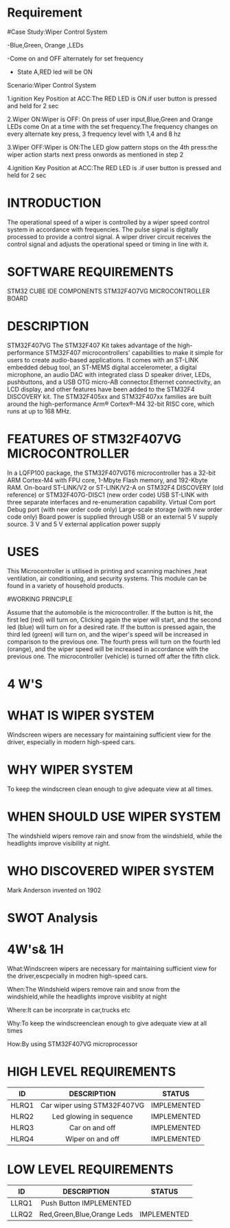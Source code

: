 # Requirement

#Case Study:Wiper Control System

-Blue,Green, Orange ,LEDs

-Come on and OFF alternately for set frequency

- State A,RED led will be ON

Scenario:Wiper Control System

1.ignition Key Position at ACC:The RED LED is ON.if user button is pressed and held for 2 sec

2.Wiper ON:Wiper is OFF: On press of user input,Blue,Green and Orange LEDs come On at a time with the set frequency.The frequency changes on every alternate key 
  press, 3 frequency level with 1,4 and 8 hz
  
3.Wiper OFF:Wiper is ON:The LED glow pattern stops on the 4th press:the wiper action starts next press onwords as mentioned in step 2

4.ignition Key Position at ACC:The RED LED is .if user button is pressed and held for 2 sec


# INTRODUCTION

The operational speed of a wiper is controlled by a wiper speed control system in accordance with frequencies. The pulse signal is digitally processed to provide a control signal. A wiper driver circuit receives the control signal and adjusts the operational speed or timing in line with it.

# SOFTWARE REQUIREMENTS
STM32 CUBE IDE
COMPONENTS
STM32F4O7VG MICROCONTROLLER BOARD

# DESCRIPTION
STM32F407VG
The STM32F407 Kit takes advantage of the high-performance STM32F407 microcontrollers' capabilities to make it simple for users to create audio-based applications. It comes with an ST-LINK embedded debug tool, an ST-MEMS digital accelerometer, a digital microphone, an audio DAC with integrated class D speaker driver, LEDs, pushbuttons, and a USB OTG micro-AB connector.Ethernet connectivity, an LCD display, and other features have been added to the STM32F4 DISCOVERY kit. The STM32F405xx and STM32F407xx families are built around the high-performance Arm® Cortex®-M4 32-bit RISC core, which runs at up to 168 MHz.

# FEATURES OF STM32F407VG MICROCONTROLLER
In a LQFP100 package, the STM32F407VGT6 microcontroller has a 32-bit ARM Cortex-M4 with FPU core, 1-Mbyte Flash memory, and 192-Kbyte RAM.
On-board ST-LINK/V2 or ST-LINK/V2-A on STM32F4 DISCOVERY (old reference) or STM32F407G-DISC1 (new order code)
USB ST-LINK with three separate interfaces and re-enumeration capability.
Virtual Com port Debug port (with new order code only)
Large-scale storage (with new order code only)
Board power is supplied through USB or an external 5 V supply source.
3 V and 5 V external application power supply

# USES

This Microcontroller is utilised in printing and scanning machines ,heat ventilation, air conditioning, and security systems.
This module can be found in a variety of household products.

#WORKING PRINCIPLE

Assume that the automobile is the microcontroller. If the button is hit, the first led (red) will turn on, Clicking again  the wiper will start, and the second led (blue) will turn on for a desired rate. If the button is pressed again, the third led (green) will turn on, and the wiper's speed will be increased in comparison to the previous one. The fourth press will turn on the fourth led (orange), and the wiper speed will be increased in accordance with the previous one. The microcontroller (vehicle) is turned off after the fifth click.

# 4 W'S
# WHAT IS WIPER SYSTEM
Windscreen wipers are necessary for maintaining sufficient view for the driver, especially in modern high-speed cars.

# WHY WIPER SYSTEM 

To keep the windscreen clean enough to give adequate view at all times.

# WHEN SHOULD USE WIPER SYSTEM

The windshield wipers remove rain and snow from the windshield, while the headlights improve visibility at night.

# WHO DISCOVERED WIPER SYSTEM

Mark Anderson invented on 1902
 
# SWOT Analysis

# 4W's& 1H

What:Windscreen wipers are necessary for maintaining sufficient view for the driver,escpecially in modren high-speed cars.

When:The Windshield wipers remove rain and snow from the windshield,while the headlights improve visiblity at night

Where:It can be incorprate in car,trucks etc

Why:To keep the windscreenclean enough to give adequate view at all times

How:By using STM32F407VG microprocessor

# HIGH LEVEL REQUIREMENTS
|ID|	DESCRIPTION	|STATUS|
|:--:|:--:|:--:|
|HLRQ1|	Car wiper using STM32F407VG|	IMPLEMENTED|
|HLRQ2	|Led glowing in sequence	|IMPLEMENTED|
|HLRQ3	|Car on and off	|IMPLEMENTED|
|HLRQ4	|Wiper on and off	|IMPLEMENTED|
# LOW LEVEL REQUIREMENTS
|ID|	DESCRIPTION	|STATUS|
|:--:|:--:|:--:|
|LLRQ1|	Push Button	IMPLEMENTED|
|LLRQ2|	Red,Green,Blue,Orange Leds|	IMPLEMENTED|

